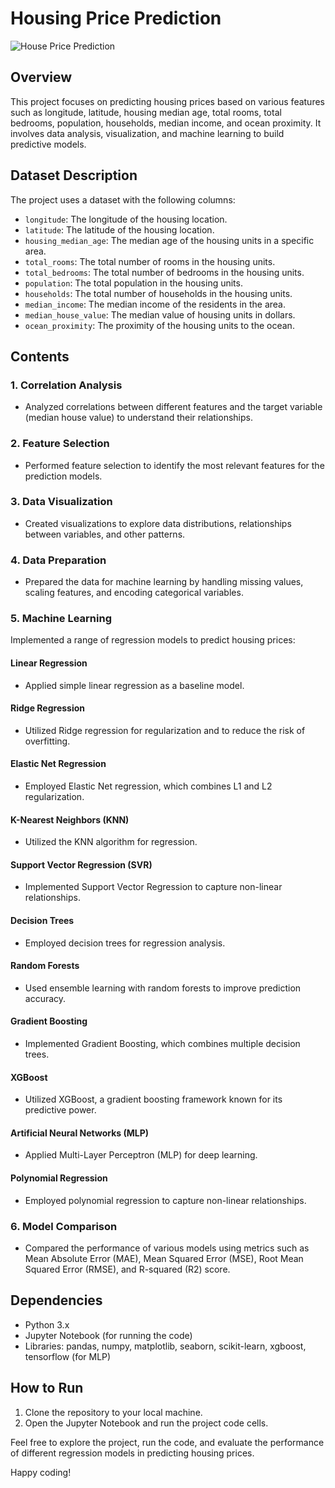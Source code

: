 # Housing Price Prediction

![House Price Prediction](https://i.imgur.com/8w29JyO.jpg)

## Overview

This project focuses on predicting housing prices based on various features such as longitude, latitude, housing median age, total rooms, total bedrooms, population, households, median income, and ocean proximity. It involves data analysis, visualization, and machine learning to build predictive models.

## Dataset Description

The project uses a dataset with the following columns:

- `longitude`: The longitude of the housing location.
- `latitude`: The latitude of the housing location.
- `housing_median_age`: The median age of the housing units in a specific area.
- `total_rooms`: The total number of rooms in the housing units.
- `total_bedrooms`: The total number of bedrooms in the housing units.
- `population`: The total population in the housing units.
- `households`: The total number of households in the housing units.
- `median_income`: The median income of the residents in the area.
- `median_house_value`: The median value of housing units in dollars.
- `ocean_proximity`: The proximity of the housing units to the ocean.

## Contents

### 1. Correlation Analysis
- Analyzed correlations between different features and the target variable (median house value) to understand their relationships.

### 2. Feature Selection
- Performed feature selection to identify the most relevant features for the prediction models.

### 3. Data Visualization
- Created visualizations to explore data distributions, relationships between variables, and other patterns.

### 4. Data Preparation
- Prepared the data for machine learning by handling missing values, scaling features, and encoding categorical variables.

### 5. Machine Learning
Implemented a range of regression models to predict housing prices:
#### Linear Regression
- Applied simple linear regression as a baseline model.

#### Ridge Regression
- Utilized Ridge regression for regularization and to reduce the risk of overfitting.

#### Elastic Net Regression
- Employed Elastic Net regression, which combines L1 and L2 regularization.

#### K-Nearest Neighbors (KNN)
- Utilized the KNN algorithm for regression.

#### Support Vector Regression (SVR)
- Implemented Support Vector Regression to capture non-linear relationships.

#### Decision Trees
- Employed decision trees for regression analysis.

#### Random Forests
- Used ensemble learning with random forests to improve prediction accuracy.

#### Gradient Boosting
- Implemented Gradient Boosting, which combines multiple decision trees.

#### XGBoost
- Utilized XGBoost, a gradient boosting framework known for its predictive power.

#### Artificial Neural Networks (MLP)
- Applied Multi-Layer Perceptron (MLP) for deep learning.

#### Polynomial Regression
- Employed polynomial regression to capture non-linear relationships.

### 6. Model Comparison
- Compared the performance of various models using metrics such as Mean Absolute Error (MAE), Mean Squared Error (MSE), Root Mean Squared Error (RMSE), and R-squared (R2) score.

## Dependencies
- Python 3.x
- Jupyter Notebook (for running the code)
- Libraries: pandas, numpy, matplotlib, seaborn, scikit-learn, xgboost, tensorflow (for MLP)

## How to Run
1. Clone the repository to your local machine.
2. Open the Jupyter Notebook and run the project code cells.

Feel free to explore the project, run the code, and evaluate the performance of different regression models in predicting housing prices.

Happy coding!


